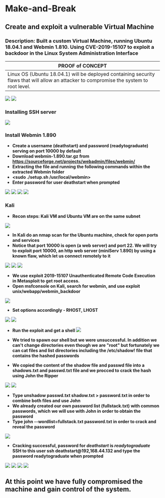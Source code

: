 # Make-and-Break

## Create and exploit a vulnerable Virtual Machine

### Description: Built a custom Virtual Machine, running Ubuntu 18.04.1 and Webmin 1.810. Using CVE-2019-15107 to exploit a backdoor in the Linux System Administration Interface

|PROOF of CONCEPT|
|----------------|
|Linux OS (Ubuntu 18.04.1) will be deployed containing security flaws that will allow an attacker to compromise the system to root level.|

![](https://github.com/Rayferrufino/Make-and-Break/blob/master/Screenshots/Screenshot%20from%202019-09-17%2010-33-32.png?raw=true)
![](https://github.com/Rayferrufino/Make-and-Break/blob/master/Screenshots/Screenshot%20from%202019-09-17%2010-28-25.png?raw=true)

### Installing SSH server
![](https://github.com/Rayferrufino/Make-and-Break/blob/master/Screenshots/Screenshot%20from%202019-09-17%2014-10-14.png?raw=true)

### Install Webmin 1.890
- **Create a username (deathstart) and password (readytograduate) serving on port 10000 by default**
- **Download webmin-1.890.tar.gz from https://sourceforge.net/projects/webadmin/files/webmin/**
- **Extracting the file and running the following commands within the extracted Webmin folder**
- **<sudo ./setup.sh /usr/local/webmin>**
- **Enter password for user deathstart when prompted**

![](https://github.com/Rayferrufino/Make-and-Break/blob/master/Screenshots/Screenshot%20from%202019-09-17%2010-29-05.png?raw=true)
![](https://github.com/Rayferrufino/Make-and-Break/blob/master/Screenshots/Screenshot%20from%202019-09-17%2010-29-16.png?raw=true)
![](https://www.hostwinds.com/guide//wp-content/uploads/2017/03/IMG_Usermin_Login_Page.png)
![](https://github.com/Rayferrufino/Make-and-Break/blob/master/Screenshots/Screenshot%20from%202019-09-17%2010-29-46.png?raw=true)

### Kali 
- **Recon steps: Kali VM and Ubuntu VM are on the same subnet**

![](https://github.com/Rayferrufino/Make-and-Break/blob/master/Screenshots/wte.png?raw=true)

- **In Kali do an nmap scan for the Ubuntu machine, check for open ports and services**
- **Notice that port 10000 is open (a web server) and port 22. We will try to exploit port 10000, an http web server (miniServ 1.890) by using a known flaw, which let us connect remotely to it**

![](https://github.com/Rayferrufino/Make-and-Break/blob/master/Screenshots/Screenshot%20from%202019-09-19%2015-09-27.png?raw=true)
![](https://github.com/Rayferrufino/Make-and-Break/blob/master/Screenshots/Screenshot%20from%202019-09-19%2015-19-07.png?raw=true)
![](https://github.com/Rayferrufino/Make-and-Break/blob/master/Screenshots/Screenshot%20from%202019-09-19%2015-19-39.png?raw=true)

- **We use exploit 2019-15107 Unauthenticated Remote Code Execution in Metasploit to get root access.**
- **Open msfconsole on Kali, search for webmin, and use exploit unix/webapp/webmin_backdoor**

![](https://github.com/Rayferrufino/Make-and-Break/blob/master/Screenshots/Screenshot%20from%202019-09-17%2013-05-14.png?raw=true)

- **Set options accordingly - RHOST, LHOST**

![](https://github.com/Rayferrufino/Make-and-Break/blob/master/Screenshots/Screenshot%20from%202019-09-17%2013-05-29.png?raw=true)
![](https://github.com/Rayferrufino/Make-and-Break/blob/master/Screenshots/Screenshot%20from%202019-09-17%2013-05-43.png?raw=true)


- **Run the exploit and get a shell**
![](https://github.com/Rayferrufino/Make-and-Break/blob/master/Screenshots/Screenshot%20from%202019-09-17%2013-06-04.png?raw=true)


- **We tried to spawn our shell but we were unsuccessful. In addition we can't change directories even though we are "root" but fortunately we can cat files and list directories including the /etc/shadow! file that contains the hashed passwords**

- **We copied the content of the shadow file and passwd file into a shadows.txt and passwd.txt file and we procced to crack the hash using John the Ripper**

![](https://github.com/Rayferrufino/Make-and-Break/blob/master/Screenshots/Screenshot%20from%202019-09-17%2016-35-09.png?raw=true)
![](https://github.com/Rayferrufino/Make-and-Break/blob/master/Screenshots/Screenshot%20from%202019-09-17%2016-37-50.png?raw=true)


- **Type unshadow passwd.txt shadow.txt > password.txt  in order to combine both files and use John**
- **We already created our own password list (fullstack.txt) with common passwords, which we will use with John in order to obtain the password**
- **Type john --wordlist=fullstack.txt password.txt in order to crack and reveal the password**

![](https://github.com/Rayferrufino/Make-and-Break/blob/master/Screenshots/Screenshot%20from%202019-09-17%2016-40-27.png?raw=true)

- **Cracking successful, password for *deathstart* is *readytograduate* SSH to this user ssh deathstart@192,168.44.132 and type the password readytograduate when prompted**

![](https://github.com/Rayferrufino/Make-and-Break/blob/master/Screenshots/Screenshot%20from%202019-09-17%2016-38-42.png?raw=true)
![](https://github.com/Rayferrufino/Make-and-Break/blob/master/Screenshots/Screenshot%20from%202019-09-17%2016-39-04.png?raw=true)
![](https://github.com/Rayferrufino/Make-and-Break/blob/master/Screenshots/Screenshot%20from%202019-09-17%2016-39-20.png?raw=true)
![](https://github.com/Rayferrufino/Make-and-Break/blob/master/Screenshots/Screenshot%20from%202019-09-17%2016-39-44.png?raw=true)

## At this point we have fully compromised the machine and gain control of the system.











